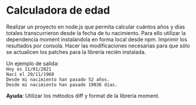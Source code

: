 # Calculadora de edad

Realizar un proyecto en node.js que permita calcular cuántos años y días totales transcurrieron desde la fecha de tu nacimiento. Para ello utilizar la dependencia moment instalándola en forma local desde npm. Imprimir los resultados por consola. Hacer las modificaciones necesarias para que sólo se actualicen los patches para la librería recién instalada.

Un ejemplo de salida:  
`Hoy es 11/01/2021`  
`Nací el 29/11/1968`  
`Desde mi nacimiento han pasado 52 años.`  
`Desde mi nacimiento han pasado 19036 días.`

**Ayuda**:
Utilizar los métodos diff y format de la librería moment.

